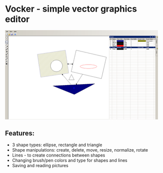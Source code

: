 # Vocker - simple vector graphics editor

![screenshot](screen.png)

## Features:
+ 3 shape types: ellipse, rectangle and triangle
+ Shape manipulations: create, delete, move, resize, normalize, rotate
+ Lines - to create connections between shapes
+ Changing brush/pen colors and type for shapes and lines
+ Saving and reading pictures
